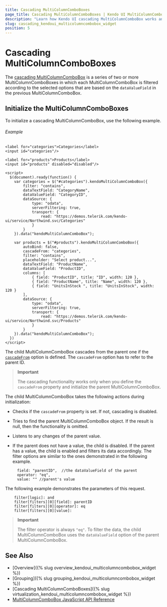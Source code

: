 ```yaml
---
title: Cascading MultiColumnComboBoxes
page_title: Cascading MultiColumnComboBoxes | Kendo UI MultiColumnComboBox
description: "Learn how Kendo UI cascading MultiColumnComboBox works and helps you handle the most common scenarios with illustrative examples and FAQ."
slug: cascading_kendoui_multicolumncombobox_widget
position: 5
---
```


# Cascading MultiColumnComboBoxes

The [cascading MultiColumnComboBox](https://demos.telerik.com/kendo-ui/multicolumncombobox/cascadingmulticolumncombobox) is a series of two or more MultiColumnComboBoxes in which each MultiColumnComboBox is filtered according to the selected options that are based on the `dataValueField` in the previous MultiColumnComboBox.

## Initialize the MultiColumnComboBoxes

To initialize a cascading MultiColumnComboBox, use the following example.

###### Example

    <label for="categories">Categories</label>
    <input id="categories"/>

    <label for="products">Products</label>
    <input id="products" disabled="disabled"/>

    <script>
      $(document).ready(function() {
        var categories = $("#categories").kendoMultiColumnComboBox({
            filter: "contains",
            dataTextField: "CategoryName",
            dataValueField: "CategoryID",
            dataSource: {
                type: "odata",
                serverFiltering: true,
                transport: {
                    read: "https://demos.telerik.com/kendo-ui/service/Northwind.svc/Categories"
                }
            }
        }).data("kendoMultiColumnComboBox");

        var products = $("#products").kendoMultiColumnComboBox({
            autoBind: false,
            cascadeFrom: "categories",
            filter: "contains",
            placeholder: "Select product...",
            dataTextField: "ProductName",
            dataValueField: "ProductID",
            columns: [
                { field: "ProductID", title: "ID", width: 120 },
                { field: "ProductName", title: "Name", width: 120 },
                { field: "UnitsInStock ", title: "UnitsInStock", width: 120 }
            ],
            dataSource: {
                type: "odata",
                serverFiltering: true,
                transport: {
                    read: "https://demos.telerik.com/kendo-ui/service/Northwind.svc/Products"
                }
            }
        }).data("kendoMultiColumnComboBox");
      })
    </script>


The child MultiColumnComboBox cascades from the parent one if the [`cascadeFrom`](/api/javascript/ui/multicolumncombobox/configuration/cascadefrom) option is defined. The `cascadeFrom` option has to refer to the parent ID.

> **Important**
>
> The cascading functionality works only when you define the `cascadeFrom` property and initialize the parent MultiColumnComboBox.

The child MultiColumnComboBox takes the following actions during initialization:

- Checks if the `cascadeFrom` property is set. If not, cascading is disabled.
- Tries to find the parent MultiColumnComboBox object. If the result is null, then the functionality is omitted.
- Listens to any changes of the parent value.
- If the parent does not have a value, the child is disabled. If the parent has a value, the child is enabled and filters its data accordingly. The filter options are similar to the ones demonstrated in the following example.

        field: "parentID",  //the dataValueField of the parent
        operator: "eq",
        value: "" //parent's value

The following example demonstrates the parameters of this request.

        filter[logic]: and
        filter[filters][0][field]: parentID
        filter[filters][0][operator]: eq
        filter[filters][0][value]:

> **Important**
>
> The filter operator is always `"eq"`. To filter the data, the child MultiColumnComboBox uses the `dataValueField` option of the parent MultiColumnComboBox.

## See Also

* [Overview]({% slug overview_kendoui_multicolumncombobox_widget %})
* [Grouping]({% slug grouping_kendoui_multicolumncombobox_widget %})
* [Cascading MultiColumnComboBoxes]({% slug virtualization_kendoui_multicolumncombobox_widget %})
* [MultiColumnComboBox JavaScript API Reference](/api/javascript/ui/multicolumncombobox)
